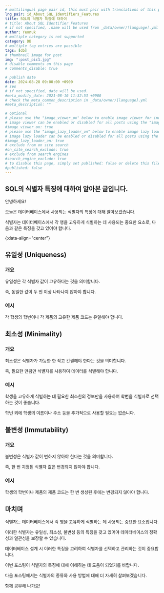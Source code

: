 ```yaml
---
# multilingual page pair id, this must pair with translations of this page. (This name must be unique)
lng_pair: id_About_SQL_Identifiers_Features
title: SQL의 식별자 특징에 대하여
# title: About SQL Identifier Features
# if not specified, .name will be used from _data/owner/[language].yml
author: Yeonuk
# multiple category is not supported
category: DB
# multiple tag entries are possible
tags: [db]
# thumbnail image for post
img: ":post_pic1.jpg"
# disable comments on this page
# comments_disable: true

# publish date
date: 2024-08-28 09:00:00 +0900
# seo
# if not specified, date will be used.
#meta_modify_date: 2021-08-10 11:32:53 +0900
# check the meta_common_description in _data/owner/[language].yml
#meta_description: ""

# optional
# please use the "image_viewer_on" below to enable image viewer for individual pages or posts (_posts/ or [language]/_posts folders).
# image viewer can be enabled or disabled for all posts using the "image_viewer_posts: true" setting in _data/conf/main.yml.
#image_viewer_on: true
# please use the "image_lazy_loader_on" below to enable image lazy loader for individual pages or posts (_posts/ or [language]/_posts folders).
# image lazy loader can be enabled or disabled for all posts using the "image_lazy_loader_posts: true" setting in _data/conf/main.yml.
#image_lazy_loader_on: true
# exclude from on site search
#on_site_search_exclude: true
# exclude from search engines
#search_engine_exclude: true
# to disable this page, simply set published: false or delete this file
#published: false
---
```


<!-- outline-start -->

## SQL의 식별자 특징에 대하여 알아본 글입니다.

안녕하세요!

오늘은 데이터베이스에서 사용되는 식별자의 특징에 대해 알아보겠습니다.

식별자는 데이터베이스에서 각 행을 고유하게 식별하는 데 사용되는 중요한 요소로, 다음과 같은 특징을 갖고 있어야 합니다.

{:data-align="center"}

<!-- outline-end -->

## 유일성 (Uniqueness)

### 개요

유일성은 각 식별자 값이 고유하다는 것을 의미합니다.

즉, 동일한 값이 두 번 이상 나타나지 않아야 합니다.

### 예시

각 학생의 학번이나 각 제품의 고유한 제품 코드는 유일해야 합니다.

## 최소성 (Minimality)

### 개요

최소성은 식별자가 가능한 한 작고 간결해야 한다는 것을 의미합니다.

즉, 필요한 만큼만 식별자를 사용하여 데이터를 식별해야 합니다.

### 예시

학생을 고유하게 식별하는 데 필요한 최소한의 정보만을 사용하여 학번을 식별자로 선택하는 것이 좋습니다.

학번 외에 학생의 이름이나 주소 등을 추가적으로 사용할 필요는 없습니다.

## 불변성 (Immutability)

### 개요

불변성은 식별자 값이 변하지 않아야 한다는 것을 의미합니다.

즉, 한 번 지정된 식별자 값은 변경되지 않아야 합니다.

### 예시

학생의 학번이나 제품의 제품 코드는 한 번 생성된 후에는 변경되지 않아야 합니다.

## 마치며

식별자는 데이터베이스에서 각 행을 고유하게 식별하는 데 사용되는 중요한 요소입니다.

이러한 식별자는 유일성, 최소성, 불변성 등의 특징을 갖고 있어야 데이터베이스의 정확성과 일관성을 보장할 수 있습니다.

데이터베이스 설계 시 이러한 특징을 고려하여 식별자를 선택하고 관리하는 것이 중요합니다.

이번 포스팅이 식별자의 특징에 대해 이해하는 데 도움이 되었기를 바랍니다.

다음 포스팅에서는 식별자의 종류와 사용 방법에 대해 더 자세히 살펴보겠습니다.

함께 공부해 나가요!
